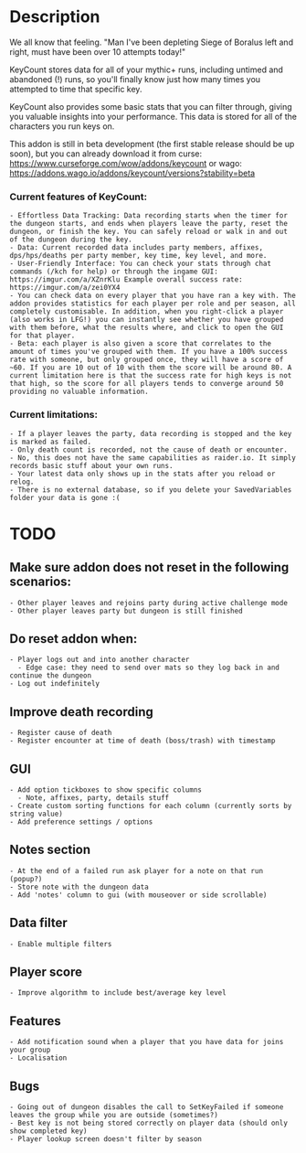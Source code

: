 # Description
We all know that feeling.
"Man I've been depleting Siege of Boralus left and right, must have been over 10 attempts today!"

KeyCount stores data for all of your mythic+ runs, including untimed and abandoned (!) runs, so you'll finally know just how many times you attempted to time that specific key.

KeyCount also provides some basic stats that you can filter through, giving you valuable insights into your performance. This data is stored for all of the characters you run keys on.

This addon is still in beta development (the first stable release should be up soon), but you can already download it from curse: https://www.curseforge.com/wow/addons/keycount or wago: https://addons.wago.io/addons/keycount/versions?stability=beta

### Current features of KeyCount:
    - Effortless Data Tracking: Data recording starts when the timer for the dungeon starts, and ends when players leave the party, reset the dungeon, or finish the key. You can safely reload or walk in and out of the dungeon during the key.
    - Data: Current recorded data includes party members, affixes, dps/hps/deaths per party member, key time, key level, and more.
    - User-Friendly Interface: You can check your stats through chat commands (/kch for help) or through the ingame GUI: https://imgur.com/a/XZnrKlu Example overall success rate: https://imgur.com/a/zei0YX4
    - You can check data on every player that you have ran a key with. The addon provides statistics for each player per role and per season, all completely customisable. In addition, when you right-click a player (also works in LFG!) you can instantly see whether you have grouped with them before, what the results where, and click to open the GUI for that player.
    - Beta: each player is also given a score that correlates to the amount of times you've grouped with them. If you have a 100% success rate with someone, but only grouped once, they will have a score of ~60. If you are 10 out of 10 with them the score will be around 80. A current limitation here is that the success rate for high keys is not that high, so the score for all players tends to converge around 50 providing no valuable information.

### Current limitations:
    - If a player leaves the party, data recording is stopped and the key is marked as failed.
    - Only death count is recorded, not the cause of death or encounter.
    - No, this does not have the same capabilities as raider.io. It simply records basic stuff about your own runs.
    - Your latest data only shows up in the stats after you reload or relog.
    - There is no external database, so if you delete your SavedVariables folder your data is gone :(

# TODO
## Make sure addon does not reset in the following scenarios:
    - Other player leaves and rejoins party during active challenge mode
    - Other player leaves party but dungeon is still finished

## Do reset addon when:
    - Player logs out and into another character
      - Edge case: they need to send over mats so they log back in and continue the dungeon
    - Log out indefinitely

## Improve death recording
    - Register cause of death
    - Register encounter at time of death (boss/trash) with timestamp

## GUI
    - Add option tickboxes to show specific columns
      - Note, affixes, party, details stuff
    - Create custom sorting functions for each column (currently sorts by string value)
    - Add preference settings / options

## Notes section
    - At the end of a failed run ask player for a note on that run (popup?)
    - Store note with the dungeon data
    - Add 'notes' column to gui (with mouseover or side scrollable)

## Data filter
    - Enable multiple filters

## Player score
    - Improve algorithm to include best/average key level

## Features
    - Add notification sound when a player that you have data for joins your group
    - Localisation

## Bugs
    - Going out of dungeon disables the call to SetKeyFailed if someone leaves the group while you are outside (sometimes?)
    - Best key is not being stored correctly on player data (should only show completed key)
    - Player lookup screen doesn't filter by season
